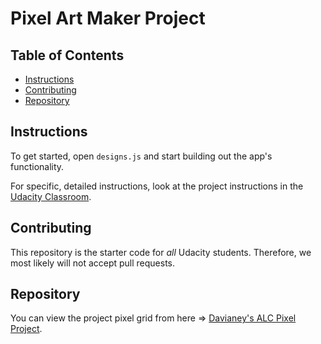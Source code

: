 # Pixel Art Maker Project

## Table of Contents

* [Instructions](#instructions)
* [Contributing](#contributing)
* [Repository](#Repository)

## Instructions

To get started, open `designs.js` and start building out the app's functionality.

For specific, detailed instructions, look at the project instructions in the [Udacity Classroom](https://classroom.udacity.com/me).

## Contributing

This repository is the starter code for _all_ Udacity students. Therefore, we most likely will not accept pull requests.

## Repository

You can view the project pixel grid from here => [Davianey's ALC Pixel Project](https://davianeyng.github.io/).
